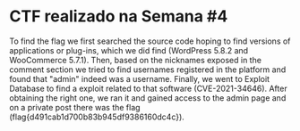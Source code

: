 # CTF realizado na Semana #4

To find the flag we first searched the source code hoping to find versions of applications or plug-ins, which we did find (WordPress 5.8.2 and WooCommerce 5.7.1).
Then, based on the nicknames exposed in the comment section we tried to find usernames registered in the platform and found that "admin" indeed was a username.
Finally, we went to Exploit Database to find a exploit related to that software (CVE-2021-34646). 
After obtaining the right one, we ran it and gained access to the admin page and on a private post there was the flag (flag{d491cab1d700b83b945df9386160dc4c}).
